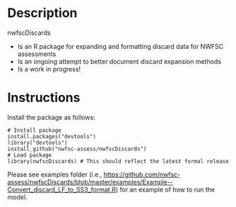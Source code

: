 Description
=============

nwfscDiscards
* Is an R package for expanding and formatting discard data for NWFSC assessments
* Is an ongoing attempt to better document discard expansion methods
* Is a work in progress!


Instructions
=============

Install the package as follows:

    # Install package
    install.packages("devtools")
    library("devtools")
    install_github("nwfsc-assess/nwfscDiscards")
    # Load package
    library(nwfscDiscards) # This should reflect the latest formal release

Please see examples folder (i.e., https://github.com/nwfsc-assess/nwfscDiscards/blob/master/examples/Example--Convert_discard_LF_to_SS3_format.R) for an example of how to run the model.

